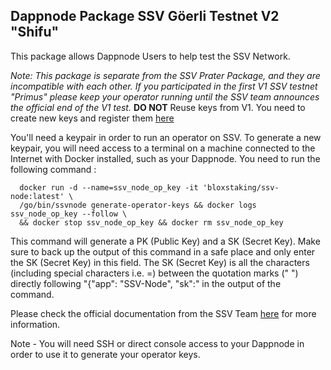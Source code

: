 ## Dappnode Package SSV Göerli Testnet V2 "Shifu"

This package allows Dappnode Users to help test the SSV Network.

_Note: This package is separate from the SSV Prater Package, and they are incompatible with each other. If you participated in the first V1 SSV testnet "Primus" please keep your operator running until the SSV team announces the official end of the V1 test._
**DO NOT** Reuse keys from V1. You need to create new keys and register them [here](https://app.ssv.network/join/operator/register)

You'll need a keypair in order to run an operator on SSV. To generate a new keypair, you will need access to a terminal on a machine connected to the Internet with Docker installed, such as your Dappnode.  You need to run the following command :
      
      docker run -d --name=ssv_node_op_key -it 'bloxstaking/ssv-node:latest' \
      /go/bin/ssvnode generate-operator-keys && docker logs ssv_node_op_key --follow \
      && docker stop ssv_node_op_key && docker rm ssv_node_op_key
      
This command will generate a PK (Public Key) and a SK (Secret Key). Make sure to back up the output of this command in a safe place and only enter the SK (Secret Key) in this field.  The SK (Secret Key) is all the characters (including special characters i.e. =) between the quotation marks (" ") directly following "{"app": "SSV-Node", "sk":"  in the output of the command.
      
Please check the official documentation from the SSV Team [here](https://docs.ssv.network/run-a-node/operator-node/installation#generate-operator-keys) for more information. 

Note - You will need SSH or direct console access to your Dappnode in order to use it to generate your operator keys.
